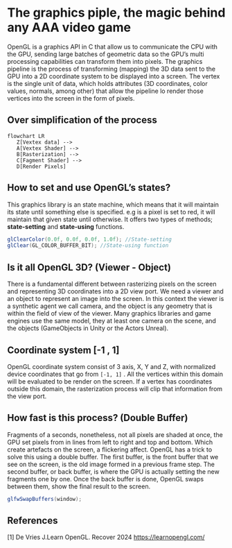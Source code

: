 # The graphics piple, the magic behind any AAA video game

OpenGL is a graphics API in C that allow us to communicate the CPU with the GPU, sending large batches of geometric data so the GPU’s multi processing capabilities can transform them into pixels.  The graphics pipeline is the process of transforming (mapping) the 3D data sent to the GPU into a 2D coordinate system to be displayed into a screen. The vertex is the single unit of data, which holds attributes (3D coordinates, color values, normals, among other) that allow the pipeline lo render those vertices into the screen in the form of pixels.

## Over simplification of the process
```mermaid
flowchart LR
   Z[Vextex data] --> 
   A[Vextex Shader] --> 
   B[Rasterization] --> 
   C[Fagment Shader] -->
   D[Render Pixels]

```

## How to set and use OpenGL’s states?

This graphics library is an state machine, which means that it will maintain its state until something else is specified. e.g is a pixel is set to red, it will maintain that given state until otherwise. It offers two types of methods; **state-setting** and **state-using** functions. 

```csharp
glClearColor(0.0f, 0.0f, 0.0f, 1.0f); //State-setting
glClear(GL_COLOR_BUFFER_BIT); //State-using function
```

## Is it all OpenGL 3D? (Viewer - Object)

There is a fundamental different between rasterizing pixels on the screen and representing 3D coordinates into a 2D view port. We need a viewer and an object to represent an image into the screen. In this context the viewer is a synthetic agent we call camera, and the object is any geometry that is within the field of view of the viewer. Many graphics libraries and game engines use the same model, they at least one camera on the scene, and the objects (GameObjects in Unity or the Actors Unreal).

## Coordinate system [-1 , 1]

OpenGL coordinate system consist of 3 axis, X, Y and Z, with normalized device coordinates that go from `[-1, 1]` . All the vertices within this domain will be evaluated to be render on the screen. If a vertex has coordinates outside this domain, the rasterization process will clip that information from the view port.

## How fast is this process? (Double Buffer)

Fragments of a seconds, nonetheless, not all pixels are shaded at once, the GPU set pixels from in lines from left to right and top and bottom. Which create artefacts on the screen, a flickering affect. OpenGL has a trick to solve this using a double buffer. The first buffer, is the front buffer that we see on the screen, is the old image formed in a previous frame step. The second buffer, or back buffer, is where the GPU is actually setting the new fragments one by one. Once the back buffer is done, OpenGL swaps between them, show the final result to the screen.

```csharp
glfwSwapBuffers(window);
```

## References
[1] De Vries J.Learn OpenGL. Recover 2024 https://learnopengl.com/ 
